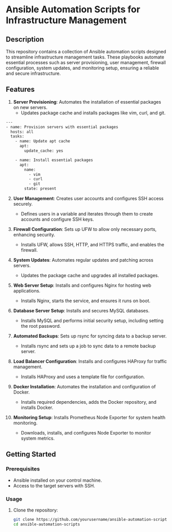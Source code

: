 # Ansible Automation Scripts for Infrastructure Management

## Description

This repository contains a collection of Ansible automation scripts designed to streamline infrastructure management tasks. These playbooks automate essential processes such as server provisioning, user management, firewall configuration, system updates, and monitoring setup, ensuring a reliable and secure infrastructure.

## Features

1. **Server Provisioning**: Automates the installation of essential packages on new servers.
   - Updates package cache and installs packages like vim, curl, and git.

```bash
---
- name: Provision servers with essential packages
  hosts: all
  tasks:
    - name: Update apt cache
      apt:
        update_cache: yes

    - name: Install essential packages
      apt:
        name:
          - vim
          - curl
          - git
        state: present 
```

2. **User Management**: Creates user accounts and configures SSH access securely.
   - Defines users in a variable and iterates through them to create accounts and configure SSH keys.

3. **Firewall Configuration**: Sets up UFW to allow only necessary ports, enhancing security.
   - Installs UFW, allows SSH, HTTP, and HTTPS traffic, and enables the firewall.

4. **System Updates**: Automates regular updates and patching across servers.
   - Updates the package cache and upgrades all installed packages.

5. **Web Server Setup**: Installs and configures Nginx for hosting web applications.
   - Installs Nginx, starts the service, and ensures it runs on boot.

6. **Database Server Setup**: Installs and secures MySQL databases.
   - Installs MySQL and performs initial security setup, including setting the root password.

7. **Automated Backups**: Sets up rsync for syncing data to a backup server.
   - Installs rsync and sets up a job to sync data to a remote backup server.

8. **Load Balancer Configuration**: Installs and configures HAProxy for traffic management.
   - Installs HAProxy and uses a template file for configuration.

9. **Docker Installation**: Automates the installation and configuration of Docker.
   - Installs required dependencies, adds the Docker repository, and installs Docker.

10. **Monitoring Setup**: Installs Prometheus Node Exporter for system health monitoring.
    - Downloads, installs, and configures Node Exporter to monitor system metrics.

## Getting Started

### Prerequisites

- Ansible installed on your control machine.
- Access to the target servers with SSH.

### Usage

1. Clone the repository:
   ```bash
   git clone https://github.com/yourusername/ansible-automation-scripts.git
   cd ansible-automation-scripts
```